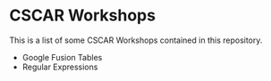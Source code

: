 # CSCAR Workshops
This is a list of some CSCAR Workshops contained in this repository.
- Google Fusion Tables
- Regular Expressions

